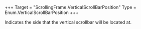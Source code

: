 +++
Target = "ScrollingFrame.VerticalScrollBarPosition"
Type = Enum.VerticalScrollBarPosition
+++

Indicates the side that the vertical scrollbar will be located at.